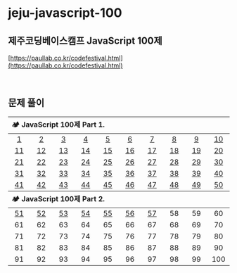 # jeju-javascript-100

## 제주코딩베이스캠프 JavaScript 100제

[https://paullab.co.kr/codefestival.html](https://paullab.co.kr/codefestival.html)

<br>

## 문제 풀이

<table style="text-align:center;">
    <thead align="left">
        <tr>
            <th width="100%" colspan="10">🏕 JavaScript 100제 Part 1.</th>
        </tr>
    </thead>
    <tbody>
        <tr align="center">
            <td width="80px"><a href="./part1/1.js">1</a></td>
            <td width="80px"><a href="./part1/2.js">2</a></td>
            <td width="80px"><a href="./part1/3.js">3</a></td>
            <td width="80px"><a href="./part1/4.js">4</a></td>
            <td width="80px"><a href="./part1/5.js">5</a></td>
            <td width="80px"><a href="./part1/6.js">6</a></td>
            <td width="80px"><a href="./part1/7.js">7</a></td>
            <td width="80px"><a href="./part1/8.js">8</a></td>
            <td width="80px"><a href="./part1/9.js">9</a></td>
            <td width="80px"><a href="./part1/10.js">10</a></td>
        </tr>
        <tr align="center">
            <td><a href="./part1/11.js">11</a></td>
            <td><a href="./part1/12.js">12</a></td>
            <td><a href="./part1/13.js">13</a></td>
            <td><a href="./part1/14.js">14</a></td>
            <td><a href="./part1/15.js">15</a></td>
            <td><a href="./part1/16.js">16</a></td>
            <td><a href="./part1/17.js">17</a></td>
            <td><a href="./part1/18.js">18</a></td>
            <td><a href="./part1/19.js">19</a></td>
            <td><a href="./part1/20.js">20</a></td>
        </tr>
        <tr align="center">
            <td><a href="./part1/21.js">21</a></td>
            <td><a href="./part1/21.js">22</a></td>
            <td><a href="./part1/21.js">23</a></td>
            <td><a href="./part1/21.js">24</a></td>
            <td><a href="./part1/21.js">25</a></td>
            <td><a href="./part1/26.js">26</a></td>
            <td><a href="./part1/27.js">27</a></td>
            <td><a href="./part1/28.js">28</a></td>
            <td><a href="./part1/29.js">29</a></td>
            <td><a href="./part1/30.js">30</a></td>
        </tr>
        <tr align="center">
            <td><a href="./part1/31.js">31</a></td>
            <td><a href="./part1/32.js">32</a></td>
            <td><a href="./part1/33.js">33</a></td>
            <td><a href="./part1/34.js">34</a></td>
            <td><a href="./part1/35.js">35</a></td>
            <td><a href="./part1/36.js">36</a></td>
            <td><a href="./part1/37.js">37</a></td>
            <td><a href="./part1/38.js">38</a></td>
            <td><a href="./part1/39.js">39</a></td>
            <td><a href="./part1/40.js">40</a></td>
        </tr>
        <tr align="center">
            <td><a href="./part1/41.js">41</a></td>
            <td><a href="./part1/42.js">42</a></td>
            <td><a href="./part1/43.js">43</a></td>
            <td><a href="./part1/44.js">44</a></td>
            <td><a href="./part1/45.js">45</a></td>
            <td><a href="./part1/46.js">46</a></td>
            <td><a href="./part1/47.js">47</a></td>
            <td><a href="./part1/48.js">48</a></td>
            <td><a href="./part1/49.js">49</a></td>
            <td><a href="./part1/50.js">50</a></td>
        </tr>
    </tbody>
    <thead align="left">
        <tr>
            <th width="100%" colspan="10">🏕 JavaScript 100제 Part 2.</th>
        </tr>
    </thead>
    <tbody>
        <tr align="center">
            <td><a href="./part2/51.js">51</a></td>
            <td><a href="./part2/52.js">52</a></td>
            <td><a href="./part2/53.js">53</a></td>
            <td><a href="./part2/54.js">54</a></td>
            <td><a href="./part2/55.js">55</a></td>
            <td><a href="./part2/56.js">56</a></td>
            <td><a href="./part2/57.js">57</a></td>
            <td><a>58</a></td>
            <td><a>59</a></td>
            <td><a>60</a></td>
        </tr>
        <tr align="center">
            <td><a>61</a></td>
            <td><a>62</a></td>
            <td><a>63</a></td>
            <td><a>64</a></td>
            <td><a>65</a></td>
            <td><a>66</a></td>
            <td><a>67</a></td>
            <td><a>68</a></td>
            <td><a>69</a></td>
            <td><a>70</a></td>
        </tr>
        <tr align="center">
            <td><a>71</a></td>
            <td><a>72</a></td>
            <td><a>73</a></td>
            <td><a>74</a></td>
            <td><a>75</a></td>
            <td><a>76</a></td>
            <td><a>77</a></td>
            <td><a>78</a></td>
            <td><a>79</a></td>
            <td><a>80</a></td>
        </tr>
        <tr align="center">
            <td><a>81</a></td>
            <td><a>82</a></td>
            <td><a>83</a></td>
            <td><a>84</a></td>
            <td><a>85</a></td>
            <td><a>86</a></td>
            <td><a>87</a></td>
            <td><a>88</a></td>
            <td><a>89</a></td>
            <td><a>90</a></td>
        </tr>
        <tr align="center">
            <td><a>91</a></td>
            <td><a>92</a></td>
            <td><a>93</a></td>
            <td><a>94</a></td>
            <td><a>95</a></td>
            <td><a>96</a></td>
            <td><a>97</a></td>
            <td><a>98</a></td>
            <td><a>99</a></td>
            <td><a>100</a></td>
        </tr>
    </tbody>
</table>
